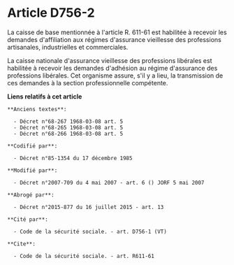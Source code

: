 # Article D756-2

La caisse de base mentionnée à l'article R. 611-61 est habilitée à recevoir les demandes d'affiliation aux régimes
d'assurance vieillesse des professions artisanales, industrielles et commerciales.

La caisse nationale d'assurance vieillesse des professions libérales est habilitée à recevoir les demandes d'adhésion au
régime d'assurance des professions libérales. Cet organisme assure, s'il y a lieu, la transmission de ces demandes à la
section professionnelle compétente.

**Liens relatifs à cet article**

	**Anciens textes**:

	  - Décret n°68-267 1968-03-08 art. 5
	  - Décret n°68-265 1968-03-08 art. 5
	  - Décret n°68-266 1968-03-08 art. 5

	**Codifié par**:

	  - Décret n°85-1354 du 17 décembre 1985

	**Modifié par**:

	  - Décret n°2007-709 du 4 mai 2007 - art. 6 () JORF 5 mai 2007

	**Abrogé par**:

	  - Décret n°2015-877 du 16 juillet 2015 - art. 13

	**Cité par**:

	  - Code de la sécurité sociale. - art. D756-1 (VT)

	**Cite**:

	  - Code de la sécurité sociale. - art. R611-61
